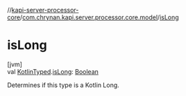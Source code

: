 //[kapi-server-processor-core](../../index.md)/[com.chrynan.kapi.server.processor.core.model](index.md)/[isLong](is-long.md)

# isLong

[jvm]\
val [KotlinTyped](-kotlin-typed/index.md).[isLong](is-long.md): [Boolean](https://kotlinlang.org/api/latest/jvm/stdlib/kotlin/-boolean/index.html)

Determines if this type is a Kotlin Long.
